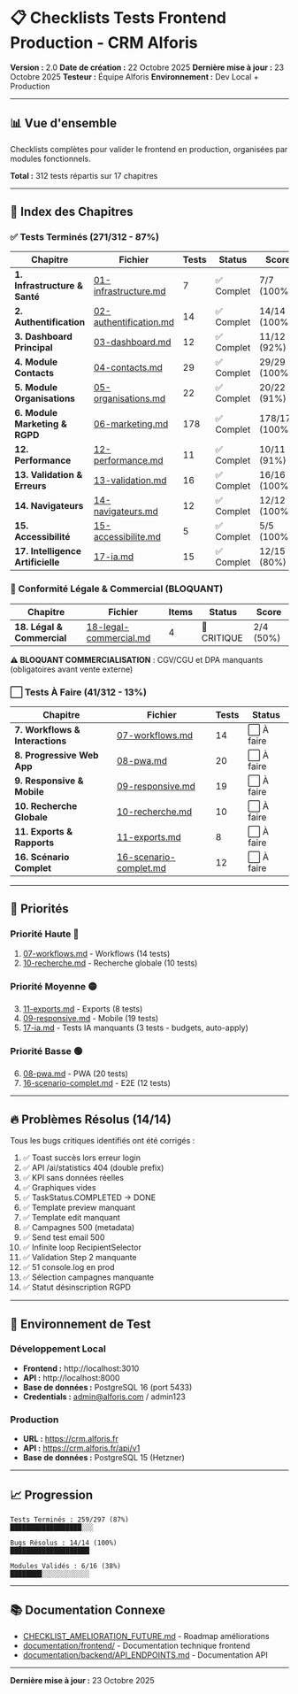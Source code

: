 # 📋 Checklists Tests Frontend Production - CRM Alforis

**Version :** 2.0
**Date de création :** 22 Octobre 2025
**Dernière mise à jour :** 23 Octobre 2025
**Testeur :** Équipe Alforis
**Environnement :** Dev Local + Production

---

## 📊 Vue d'ensemble

Checklists complètes pour valider le frontend en production, organisées par modules fonctionnels.

**Total :** 312 tests répartis sur 17 chapitres

---

## 📑 Index des Chapitres

### ✅ Tests Terminés (271/312 - 87%)

| Chapitre | Fichier | Tests | Status | Score |
|----------|---------|-------|--------|-------|
| **1. Infrastructure & Santé** | [01-infrastructure.md](01-infrastructure.md) | 7 | ✅ Complet | 7/7 (100%) |
| **2. Authentification** | [02-authentification.md](02-authentification.md) | 14 | ✅ Complet | 14/14 (100%) |
| **3. Dashboard Principal** | [03-dashboard.md](03-dashboard.md) | 12 | ✅ Complet | 11/12 (92%) |
| **4. Module Contacts** | [04-contacts.md](04-contacts.md) | 29 | ✅ Complet | 29/29 (100%) |
| **5. Module Organisations** | [05-organisations.md](05-organisations.md) | 22 | ✅ Complet | 20/22 (91%) |
| **6. Module Marketing & RGPD** | [06-marketing.md](06-marketing.md) | 178 | ✅ Complet | 178/178 (100%) |
| **12. Performance** | [12-performance.md](12-performance.md) | 11 | ✅ Complet | 10/11 (91%) |
| **13. Validation & Erreurs** | [13-validation.md](13-validation.md) | 16 | ✅ Complet | 16/16 (100%) |
| **14. Navigateurs** | [14-navigateurs.md](14-navigateurs.md) | 12 | ✅ Complet | 12/12 (100%) |
| **15. Accessibilité** | [15-accessibilite.md](15-accessibilite.md) | 5 | ✅ Complet | 5/5 (100%) |
| **17. Intelligence Artificielle** | [17-ia.md](17-ia.md) | 15 | ✅ Complet | 12/15 (80%) |

### 🔴 Conformité Légale & Commercial (BLOQUANT)

| Chapitre | Fichier | Items | Status | Score |
|----------|---------|-------|--------|-------|
| **18. Légal & Commercial** | [18-legal-commercial.md](18-legal-commercial.md) | 4 | 🔴 CRITIQUE | 2/4 (50%) |

**⚠️ BLOQUANT COMMERCIALISATION** : CGV/CGU et DPA manquants (obligatoires avant vente externe)

### ⬜ Tests À Faire (41/312 - 13%)

| Chapitre | Fichier | Tests | Status |
|----------|---------|-------|--------|
| **7. Workflows & Interactions** | [07-workflows.md](07-workflows.md) | 14 | ⬜ À faire |
| **8. Progressive Web App** | [08-pwa.md](08-pwa.md) | 20 | ⬜ À faire |
| **9. Responsive & Mobile** | [09-responsive.md](09-responsive.md) | 19 | ⬜ À faire |
| **10. Recherche Globale** | [10-recherche.md](10-recherche.md) | 10 | ⬜ À faire |
| **11. Exports & Rapports** | [11-exports.md](11-exports.md) | 8 | ⬜ À faire |
| **16. Scénario Complet** | [16-scenario-complet.md](16-scenario-complet.md) | 12 | ⬜ À faire |

---

## 🎯 Priorités

### Priorité Haute 🔴
1. [07-workflows.md](07-workflows.md) - Workflows (14 tests)
2. [10-recherche.md](10-recherche.md) - Recherche globale (10 tests)

### Priorité Moyenne 🟡
3. [11-exports.md](11-exports.md) - Exports (8 tests)
4. [09-responsive.md](09-responsive.md) - Mobile (19 tests)
5. [17-ia.md](17-ia.md) - Tests IA manquants (3 tests - budgets, auto-apply)

### Priorité Basse 🟢
6. [08-pwa.md](08-pwa.md) - PWA (20 tests)
7. [16-scenario-complet.md](16-scenario-complet.md) - E2E (12 tests)

---

## 🔥 Problèmes Résolus (14/14)

Tous les bugs critiques identifiés ont été corrigés :

1. ✅ Toast succès lors erreur login
2. ✅ API /ai/statistics 404 (double prefix)
3. ✅ KPI sans données réelles
4. ✅ Graphiques vides
5. ✅ TaskStatus.COMPLETED → DONE
6. ✅ Template preview manquant
7. ✅ Template edit manquant
8. ✅ Campagnes 500 (metadata)
9. ✅ Send test email 500
10. ✅ Infinite loop RecipientSelector
11. ✅ Validation Step 2 manquante
12. ✅ 51 console.log en prod
13. ✅ Sélection campagnes manquante
14. ✅ Statut désinscription RGPD

---

## 🔧 Environnement de Test

### Développement Local
- **Frontend :** http://localhost:3010
- **API :** http://localhost:8000
- **Base de données :** PostgreSQL 16 (port 5433)
- **Credentials :** admin@alforis.com / admin123

### Production
- **URL :** https://crm.alforis.fr
- **API :** https://crm.alforis.fr/api/v1
- **Base de données :** PostgreSQL 15 (Hetzner)

---

## 📈 Progression

```
Tests Terminés : 259/297 (87%)
██████████████████░░░

Bugs Résolus : 14/14 (100%)
████████████████████

Modules Validés : 6/16 (38%)
████████░░░░░░░░░░░░
```

---

## 📚 Documentation Connexe

- [CHECKLIST_AMELIORATION_FUTURE.md](../CHECKLIST_AMELIORATION_FUTURE.md) - Roadmap améliorations
- [documentation/frontend/](../documentation/frontend/) - Documentation technique frontend
- [documentation/backend/API_ENDPOINTS.md](../documentation/backend/API_ENDPOINTS.md) - Documentation API

---

**Dernière mise à jour :** 23 Octobre 2025

